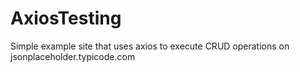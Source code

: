 # AxiosTesting
Simple example site that uses axios to execute CRUD operations on jsonplaceholder.typicode.com
